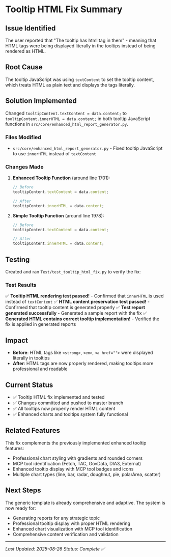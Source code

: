 # Tooltip HTML Fix Summary

## Issue Identified
The user reported that "The tooltip has html tag in them" - meaning that HTML tags were being displayed literally in the tooltips instead of being rendered as HTML.

## Root Cause
The tooltip JavaScript was using `textContent` to set the tooltip content, which treats HTML as plain text and displays the tags literally.

## Solution Implemented
Changed `tooltipContent.textContent = data.content;` to `tooltipContent.innerHTML = data.content;` in both tooltip JavaScript functions in `src/core/enhanced_html_report_generator.py`.

### Files Modified
- `src/core/enhanced_html_report_generator.py` - Fixed tooltip JavaScript to use `innerHTML` instead of `textContent`

### Changes Made
1. **Enhanced Tooltip Function** (around line 1701):
   ```javascript
   // Before
   tooltipContent.textContent = data.content;
   
   // After  
   tooltipContent.innerHTML = data.content;
   ```

2. **Simple Tooltip Function** (around line 1978):
   ```javascript
   // Before
   tooltipContent.textContent = data.content;
   
   // After
   tooltipContent.innerHTML = data.content;
   ```

## Testing
Created and ran `Test/test_tooltip_html_fix.py` to verify the fix:

### Test Results
✅ **Tooltip HTML rendering test passed!** - Confirmed that `innerHTML` is used instead of `textContent`
✅ **HTML content preservation test passed!** - Confirmed that tooltip content is generated properly
✅ **Test report generated successfully** - Generated a sample report with the fix
✅ **Generated HTML contains correct tooltip implementation!** - Verified the fix is applied in generated reports

## Impact
- **Before**: HTML tags like `<strong>`, `<em>`, `<a href="">` were displayed literally in tooltips
- **After**: HTML tags are now properly rendered, making tooltips more professional and readable

## Current Status
- ✅ Tooltip HTML fix implemented and tested
- ✅ Changes committed and pushed to master branch
- ✅ All tooltips now properly render HTML content
- ✅ Enhanced charts and tooltips system fully functional

## Related Features
This fix complements the previously implemented enhanced tooltip features:
- Professional chart styling with gradients and rounded corners
- MCP tool identification (Fetch, TAC, GovData, DIA3, External)
- Enhanced tooltip display with MCP tool badges and icons
- Multiple chart types (line, bar, radar, doughnut, pie, polarArea, scatter)

## Next Steps
The generic template is already comprehensive and adaptive. The system is now ready for:
- Generating reports for any strategic topic
- Professional tooltip display with proper HTML rendering
- Enhanced chart visualization with MCP tool identification
- Comprehensive content verification and validation

---
*Last Updated: 2025-08-26*
*Status: Complete ✅*
